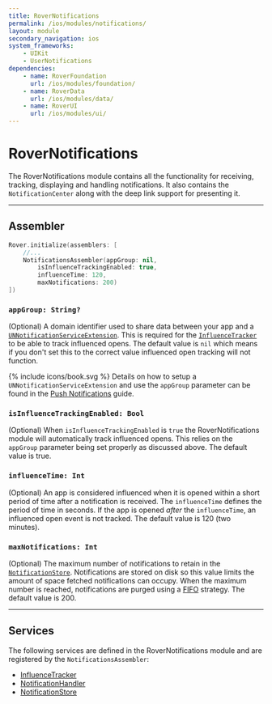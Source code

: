 ```yaml
---
title: RoverNotifications
permalink: /ios/modules/notifications/
layout: module
secondary_navigation: ios
system_frameworks:
    - UIKit
    - UserNotifications
dependencies:
    - name: RoverFoundation
      url: /ios/modules/foundation/
    - name: RoverData
      url: /ios/modules/data/
    - name: RoverUI
      url: /ios/modules/ui/
---
```


# RoverNotifications

The RoverNotifications module contains all the functionality for receiving, tracking, displaying and handling notifications. It also contains the `NotificationCenter` along with the deep link support for presenting it.

---

## Assembler

```swift
Rover.initialize(assemblers: [
    //...
    NotificationsAssembler(appGroup: nil, 
        isInfluenceTrackingEnabled: true, 
        influenceTime: 120, 
        maxNotifications: 200)
])
```

### `appGroup: String?` 

(Optional) A domain identifier used to share data between your app and a [`UNNotificationServiceExtension`](https://developer.apple.com/documentation/usernotifications/unnotificationserviceextension). This is required for the <a href="{{ site.baseurl }}{% link ios/services/influence-tracker.md %}">`InfluenceTracker`</a> to be able to track influenced opens. The default value is `nil` which means if you don't set this to the correct value influenced open tracking will not function.

<p class="read-more">
    {% include icons/book.svg %}
    Details on how to setup a <code>UNNotificationServiceExtension</code> and use the <code>appGroup</code> parameter can be found in the <a href="{{ site.baseurl }}{% link ios/push-notifications.md %}#notification-extension">Push Notifications</a> guide.
</p>

### `isInfluenceTrackingEnabled: Bool`

(Optional) When `isInfluenceTrackingEnabled` is `true` the RoverNotifications module will automatically track influenced opens. This relies on the `appGroup` parameter being set properly as discussed above. The default value is true.

### `influenceTime: Int`

(Optional) An app is considered influenced when it is opened within a short period of time after a notification is received. The `influenceTime` defines the period of time in seconds. If the app is opened _after_ the `influenceTime`, an influenced open event is not tracked. The default value is 120 (two minutes).

### `maxNotifications: Int`

(Optional) The maximum number of notifications to retain in the <a href="{{ site.baseurl }}{% link ios/services/notification-store.md %}">`NotificationStore`</a>. Notifications are stored on disk so this value limits the amount of space fetched notifications can occupy. When the maximum number is reached, notifications are purged using a [FIFO](https://en.wikipedia.org/wiki/FIFO_(computing_and_electronics)) strategy. The default value is 200.

---

## Services

The following services are defined in the RoverNotifications module and are registered by the `NotificationsAssembler`:

* <a href="{{ site.baseurl }}{% link ios/services/influence-tracker.md %}">InfluenceTracker</a>
* <a href="{{ site.baseurl }}{% link ios/services/notification-handler.md %}">NotificationHandler</a>
* <a href="{{ site.baseurl }}{% link ios/services/notification-store.md %}">NotificationStore</a>
